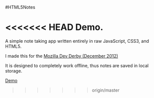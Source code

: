 #HTML5Notes

<<<<<<< HEAD
Demo.
=======
A simple note taking app written entirely in raw JavaScript, CSS3, and HTML5.

I made this for the [Mozilla Dev Derby (December 2012)](https://developer.mozilla.org/en-US/demos/devderby)

It is designed to completely work offline, thus notes are saved in local storage.

[Demo](http://boringcode.github.com/HTML5Notes/)
>>>>>>> origin/master
